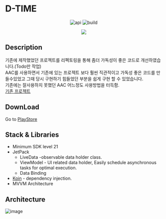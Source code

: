 # D-TIME

<p align="center">
<img alt="api" src="https://img.shields.io/badge/API-21%2B-green?logo=android"/>
<img alt="build" src="https://img.shields.io/github/workflow/status/hongbeomi/HarryPotter/Android%20CI/master"/>
</p>

<p align="center">
    <img src="https://user-images.githubusercontent.com/45057493/103400514-bdfc5c00-4b88-11eb-82c4-01979545d55b.png"/>
</p>

## Description
기존에 제작했었던 프로젝트를 리펙토링을 통해 좀더 가독성이 좋은 코드로 개선하였습니다.(Todo만 작업)\
AAC를 사용하면서 기존에 있는 프로젝트 보다 훨씬 직관적이고 가독성 좋은 코드를 만들수있었고 그때 당시 구현하기 힘들었던 부분을 쉽게 구현 할 수 있었습니다.\
기존에는 잘사용하지 못했던 AAC 어느정도 사용방법을 터득함.\
[기존 프로젝트](https://github.com/JY-Dev/D_TIME)


## DownLoad 
Go to [PlayStore](https://play.google.com/store/apps/details?id=com.jaeyoung.d_time)

## Stack & Libraries

- Minimum SDK level 21
- JetPack
    - LiveData -observable data holder class.
    - ViewModel - UI related data holder, Easily schedule asynchronous tasks for optimal execution.
    - Data Binding
- [Koin](https://github.com/InsertKoinIO/koin) - dependency injection.
- MVVM Architecture 

## Architecture

![image](https://user-images.githubusercontent.com/45057493/103400930-429baa00-4b8a-11eb-85dc-c05cf30c7c39.png)

